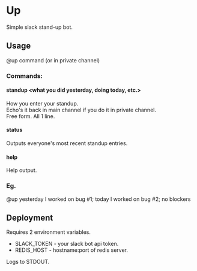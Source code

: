 # Up

Simple slack stand-up bot.

## Usage
@up command (or in private channel)

### Commands:

#### standup <what you did yesterday, doing today, etc.>
How you enter your standup.  
Echo's it back in main channel if you do it in private channel.  
Free form. All 1 line.  

#### status
Outputs everyone's most recent standup entries.

#### help
Help output.

### Eg.
@up yesterday I worked on bug #1; today I worked on bug #2; no blockers

## Deployment

Requires 2 environment variables.

- SLACK_TOKEN - your slack bot api token.
- REDIS_HOST  - hostname:port of redis server.

Logs to STDOUT.
